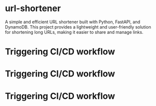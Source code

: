 # url-shortener
A simple and efficient URL shortener built with Python, FastAPI, and DynamoDB. This project provides a lightweight and user-friendly solution for shortening long URLs, making it easier to share and manage links.
# Triggering CI/CD workflow
# Triggering CI/CD workflow
# Triggering CI/CD workflow

